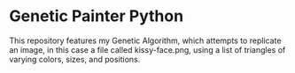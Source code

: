 # Genetic Painter Python

This repository features my Genetic Algorithm, which attempts to replicate an image, in this case a file called kissy-face.png, using a list of triangles of varying colors, sizes, and positions. 

